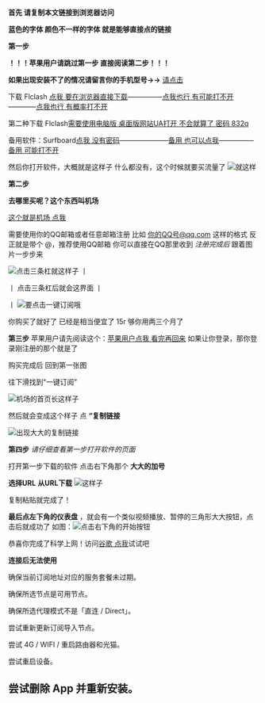 **首先 请复制本文链接到浏览器访问** 

 **蓝色的字体 颜色不一样的字体 就是能够直接点的链接** 

 **第一步** 

 **！！！苹果用户请跳过第一步 直接阅读第二步！！！** 

 **如果出现安装不了的情况请留言你的手机型号→→** [请点击](https://pl.zyfytt.top)

下载 Flclash [点我 要在浏览器直接下载](https://gitee.com/wind-and-moon-on-the-same-day/jc/releases/download/0.8.74/Flc.apk)—————[点我也行 有可能打不开](https://github.com/chen08209/FlClash/releases/download/v0.8.74/FlClash-0.8.74-android-arm64-v8a.apk)————[点我也行 有概率打不开](https://i-260.wwentua.com:446/02082100221743682bb/2025/02/07/ff7bf816847c9d0dfbf2a1b742abbb86.apk?st=8M6D5ETsEZ02ChSJdveRZQ&e=1739022786&b=BBAPY1V4UHgEYV8nCmIGLAVnAG4GKlE2CTRaM1InUTwEPwpuBSgFYVJ1UGsKbFBgA3sMJgQ9BmEHegtnXCsDag_c_c&fi=221743682&pid=223-74-197-218&up=2&mp=1&co=0)

第二种下载 Flclash[需要使用电脑版 桌面版网站UA打开 不会就算了 密码 832q ](https://wwtc.lanzouq.com/ivOEj2mzphpc?)

备用软件：Surfboard[点我 没有密码](https://www.123pan.com/s/IXmlVv-LhvE3.html)———————[备用 也可以点我](https://gitee.com/wind-and-moon-on-the-same-day/jc/releases/download/0.8.74/mobile-arm64-v8a-release_1.apk)—————[备用 可能打不开](https://github.com/getsurfboard/surfboard/releases/download/mobile-2.24.9/mobile-arm64-v8a-release.apk)

然后你打开软件，大概就是这样子 什么都没有，这个时候就要买流量了
![就这样](%E6%BC%94%E7%A4%BA%E5%9B%BE%E7%89%87/%E8%BD%AF%E4%BB%B6%E7%9A%84%E9%85%8D%E7%BD%AE%E5%9C%A8%E5%93%AA.jpg)

 **第二步** 

 **去哪里买呢？这个东西叫机场** 

[这个就是机场 点我](https://mojie.kim/register?aff=eq4B7s7U)

需要使用你的QQ邮箱或者任意邮箱注册 比如   你的QQ号@qq.com  这样的格式 反正就是带个 @，推荐使用QQ邮箱 你可以直接在QQ那里收到
  _注册完成后_ 
跟着图片一步步来

![点击三条杠就这样子](%E6%BC%94%E7%A4%BA%E5%9B%BE%E7%89%87/%E5%AF%BB%E6%89%BE%E8%B4%AD%E4%B9%B0%E8%AE%A2%E9%98%85%E5%9B%BE.jpg)
丨

丨
点击三条杠后就会这界面
丨

丨
![要点击一键订阅哦](%E6%BC%94%E7%A4%BA%E5%9B%BE%E7%89%87/%E8%B4%AD%E4%B9%B0%E8%AE%A2%E9%98%85%E5%9B%BE.jpg)


你购买了就好了 已经是相当便宜了 15r 够你用两三个月了


 **第三步** 
苹果用户请先阅读这个：[苹果用户点我 看完再回来](https://mojie.kim/docs?id=4)
如果让你登录，那你登录刚注册的那个就是了

购买完成后 回到第一张图

往下滑找到“一键订阅”

![机场的首页长这样子](%E6%BC%94%E7%A4%BA%E5%9B%BE%E7%89%87/%E4%B8%80%E9%94%AE%E8%AE%A2%E9%98%85%E5%9B%BE.jpg)


然后就会变成这个样子 点 **“复制链接** 


![出现大大的复制链接](%E6%BC%94%E7%A4%BA%E5%9B%BE%E7%89%87/%E5%A4%8D%E5%88%B6%E9%93%BE%E6%8E%A5%20%E5%9B%BE.jpg)

 **第四步** 
 _请仔细查看第一步打开软件的页面_ 

打开第一步下载的软件  点击右下角那个 **大大的加号** 

 **选择URL** 
 **从URL下载** 
![这样子](%E6%BC%94%E7%A4%BA%E5%9B%BE%E7%89%87/Screenshot_2025-02-07-16-54-25-81_ed7cc6eecf382e65e95dbc137f8c2558.jpg)

复制粘贴就完成了！

 **最后点左下角的仪表盘** ，就会有一个类似视频播放、暂停的三角形大大按钮，点击后就成功了
如图：![点击右下角的开始按钮](%E6%BC%94%E7%A4%BA%E5%9B%BE%E7%89%87/%E5%BC%80%E5%A7%8B%E6%8C%89%E9%92%AE.jpg)

恭喜你完成了科学上网！访问[谷歌 点我](https://Google.com)试试吧

 **连接后无法使用** 

确保当前订阅地址对应的服务套餐未过期。

确保所选节点是可用节点。

确保所选代理模式不是「直连 / Direct」。

尝试重新更新订阅导入节点。

尝试 4G / WIFI / 重启路由器和光猫。

尝试重启设备。

尝试删除 App 并重新安装。
-